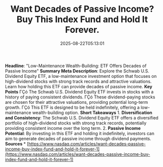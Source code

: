﻿---
title: "Want Decades of Passive Income? Buy This Index Fund and Hold It Forever."
date: "2025-08-22T05:13:01"
category: "Markets"
summary: ""
slug: "want decades of passive income buy this index fund and hold "
source_urls:
  - "https://www.nasdaq.com/articles/want-decades-passive-income-buy-index-fund-and-hold-it-forever-1"
seo:
  title: "Want Decades of Passive Income? Buy This Index Fund and Hold It Forever. | Hash n Hedge"
  description: ""
  keywords: ["news", "markets", "brief"]
---
**Headline**: "Low-Maintenance Wealth-Building: ETF Offers Decades of Passive Income"  **Summary Meta Description**: Explore the Schwab U.S. Dividend Equity ETF, a low-maintenance investment option that focuses on high-dividend stocks with strong track records and attractive valuations. Learn how holding this ETF can provide decades of passive income.  **Key Points**  ΓÇó The Schwab U.S. Dividend Equity ETF invests in stocks with a history of paying consistent dividends. ΓÇó These dividend-paying stocks are chosen for their attractive valuations, providing potential long-term growth. ΓÇó This ETF is designed to be held indefinitely, offering a low-maintenance wealth-building option.  **Short Takeaways**  1. **Diversification and Consistency**: The Schwab U.S. Dividend Equity ETF offers a diversified portfolio of high-dividend stocks with strong track records, potentially providing consistent income over the long term. 2. **Passive Income Potential**: By investing in this ETF and holding it indefinitely, investors can aim to generate decades of passive income through dividend payments.  **Sources**  * [https://www.nasdaq.com/articles/want-decades-passive-income-buy-index-fund-and-hold-it-forever-1](https://www.nasdaq.com/articles/want-decades-passive-income-buy-index-fund-and-hold-it-forever-1) 
